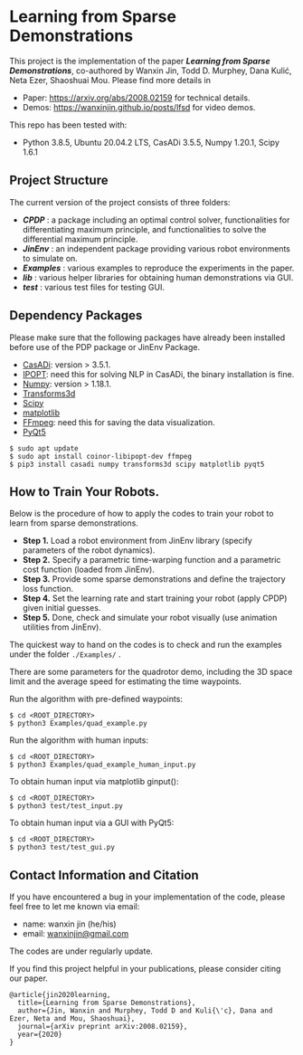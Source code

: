 # Learning from Sparse Demonstrations

This project is the implementation of the paper _**Learning from Sparse Demonstrations**_, co-authored by
Wanxin Jin, Todd D. Murphey, Dana Kulić, Neta Ezer, Shaoshuai Mou. Please find more details in

* Paper: https://arxiv.org/abs/2008.02159 for technical details.
* Demos: https://wanxinjin.github.io/posts/lfsd for video demos.

This repo has been tested with:
* Python 3.8.5, Ubuntu 20.04.2 LTS, CasADi 3.5.5, Numpy 1.20.1, Scipy 1.6.1

## Project Structure
The current version of the project consists of three folders:


* **_CPDP_** : a package including an optimal control solver, functionalities for differentiating maximum principle, and functionalities to solve the differential maximum principle.  
* **_JinEnv_** : an independent package providing various robot environments to simulate on.
* **_Examples_** : various examples to reproduce the experiments in the paper.
* **_lib_** : various helper libraries for obtaining human demonstrations via GUI.
* **_test_** : various test files for testing GUI.


## Dependency Packages
Please make sure that the following packages have already been installed before 
use of the PDP package or JinEnv Package.

   * [CasADi](https://web.casadi.org/): version > 3.5.1.
   * [IPOPT](https://coin-or.github.io/Ipopt/): need this for solving NLP in CasADi, the binary installation is fine.
   * [Numpy](https://numpy.org/): version > 1.18.1.
   * [Transforms3d](https://pypi.org/project/transforms3d/)
   * [Scipy](https://www.scipy.org/)
   * [matplotlib](https://matplotlib.org/)
   * [FFmpeg](https://ffmpeg.org/): need this for saving the data visualization.
   * [PyQt5](https://pypi.org/project/PyQt5/)

```
$ sudo apt update
$ sudo apt install coinor-libipopt-dev ffmpeg
$ pip3 install casadi numpy transforms3d scipy matplotlib pyqt5
```


## How to Train Your Robots.
Below is the procedure of how to apply the codes to train your robot to learn from sparse demonstrations.

* **Step 1.** Load a robot environment from JinEnv library (specify parameters of the robot dynamics).
* **Step 2.** Specify a parametric time-warping function and a parametric  cost function (loaded from JinEnv).
* **Step 3.** Provide some sparse demonstrations and define the trajectory loss function.
* **Step 4.** Set the learning rate and start training your robot (apply CPDP) given initial guesses.
* **Step 5.** Done, check and simulate your robot visually (use animation utilities from JinEnv).

The quickest way to hand on the codes is to check and run the examples under the folder `./Examples/` .


There are some parameters for the quadrotor demo, including the 3D space limit and the average speed for estimating the time waypoints.

Run the algorithm with pre-defined waypoints:
```
$ cd <ROOT_DIRECTORY>
$ python3 Examples/quad_example.py
```

Run the algorithm with human inputs:
```
$ cd <ROOT_DIRECTORY>
$ python3 Examples/quad_example_human_input.py
```

To obtain human input via matplotlib ginput():
```
$ cd <ROOT_DIRECTORY>
$ python3 test/test_input.py
```

To obtain human input via a GUI with PyQt5:
```
$ cd <ROOT_DIRECTORY>
$ python3 test/test_gui.py
```


## Contact Information and Citation
If you have encountered a bug in your implementation of the code, please feel free to let me known via email:

   * name: wanxin jin (he/his)
   * email: wanxinjin@gmail.com

The codes are under regularly update.

If you find this project helpful in your publications, please consider citing our paper.
    
    @article{jin2020learning,
      title={Learning from Sparse Demonstrations},
      author={Jin, Wanxin and Murphey, Todd D and Kuli{\'c}, Dana and Ezer, Neta and Mou, Shaoshuai},
      journal={arXiv preprint arXiv:2008.02159},
      year={2020}
    }